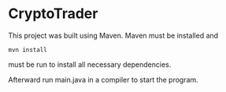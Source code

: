 # CryptoTrader

This project was built using Maven. Maven must be installed and 
```
mvn install
```
must be run to install all necessary dependencies.

Afterward run main.java in a compiler to start the program.
